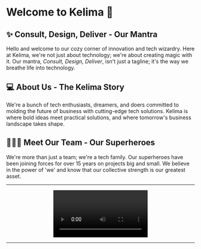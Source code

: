 # Welcome to Kelima :house_with_garden:

## :sparkles: Consult, Design, Deliver - Our Mantra

Hello and welcome to our cozy corner of innovation and tech wizardry. Here at Kelima, we're not just about technology; we're about creating magic with it. Our mantra, *Consult, Design, Deliver*, isn't just a tagline; it's the way we breathe life into technology.

## :computer: About Us - The Kelima Story

We're a bunch of tech enthusiasts, dreamers, and doers committed to molding the future of business with cutting-edge tech solutions. Kelima is where bold ideas meet practical solutions, and where tomorrow's business landscape takes shape.

## :people_holding_hands: Meet Our Team - Our Superheroes

We're more than just a team; we're a tech family. Our superheroes have been joining forces for over 15 years on projects big and small. We believe in the power of 'we' and know that our collective strength is our greatest asset.

---

<center><video src='https://kelima.com.au/videos/kelima.mp4' width=50%>Kelima.mp4</video></center>

---